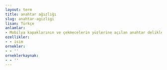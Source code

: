 ```yaml
---
layout: term
title: anahtar ağızlığı
slug: anahtar-agizligi
lisan: Türkçe
anlamlar:
- Mobilya kapaklarının ve çekmecelerin yüzlerine açılan anahtar deliklerinin üzerine çivilenen paslanmaz çelik veya dökümden yapılmış ortası anahtara uygun, delikli metal veya plastik gereç
ozellikler:
- - isim
ornekler:
- - ''
orneklerkaynak:
- - ''
---
```


